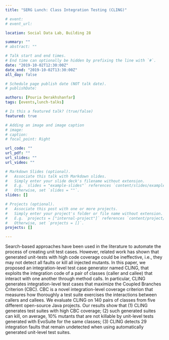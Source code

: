 ```yaml
---
title: "SERG Lunch: Class Integration Testing (CLING)"

# event: 
# event_url: 

location: Social Data Lab, Building 28

summary: ""
# abstract: ""

# Talk start and end times.
# End time can optionally be hidden by prefixing the line with `#`.
date: "2019-10-02T12:30:00Z"
date_end: "2019-10-02T13:30:00Z"
all_day: false

# Schedule page publish date (NOT talk date).
# publishDate:

authors: [Pouria Derakhshanfar]
tags: [events,lunch-talks]

# Is this a featured talk? (true/false)
featured: true

# Adding an image and image caption
# image:
# caption: 
# focal_point: Right

url_code: ""
url_pdf: ""
url_slides: ""
url_video: ""

# Markdown Slides (optional).
#   Associate this talk with Markdown slides.
#   Simply enter your slide deck's filename without extension.
#   E.g. `slides = "example-slides"` references `content/slides/example-slides.md`.
#   Otherwise, set `slides = ""`.
slides: []

# Projects (optional).
#   Associate this post with one or more projects.
#   Simply enter your project's folder or file name without extension.
#   E.g. `projects = ["internal-project"]` references `content/project/deep-learning/index.md`.
#   Otherwise, set `projects = []`.
projects: []

---
```



Search-based approaches have been used in the literature to automate the process of creating unit test cases. However, related work has shown that generated unit-tests with high code coverage could be ineffective, i.e., they may not detect all faults or kill all injected mutants. In this paper, we proposed an integration-level test case generator named CLING, that exploits the integration code of a pair of classes (caller and callee) that interact with one another through method calls. In particular, CLING generates integration-level test cases that maximize the Coupled Branches Criterion (CBC). CBC is a novel integration-level coverage criterion that measures how thoroughly a test suite exercises the interactions between callers and callees. We evaluate CLING on 140 pairs of classes from five different open-source Java projects. Our results show that (1) CLING generates test suites with high CBC coverage; (2) such generated suites can kill, on average, 10% mutants that are not killable by unit-level tests generated with EvoSuite for the same classes; (3) CLING detects 29 integration faults that remain undetected when using automatically generated unit-level test suites.

